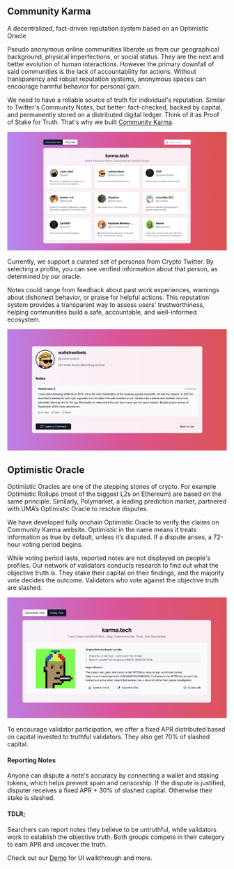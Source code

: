 ## Community Karma

A decentralized, fact-driven reputation system based on an Optimistic Oracle

Pseudo anonymous online communities liberate us from our geographical background, physical imperfections, or social status. They are the next and better evolution of human interactions. However the primary downfall of said communities is the lack of accountability for actions. Without transparency and robust reputation systems, anonymous spaces can encourage harmful behavior for personal gain.

We need to have a reliable source of truth for individual's reputation. Similar to Twitter's Community Notes, but better: fact-checked, backed by capital, and permanently stored on a distributed digital ledger. Think of it as Proof of Stake for Truth. That's why we built <u>Community Karma</u>.

![landing_page](landing_page.png)

Currently, we support a curated set of personas from Crypto Twitter. By selecting a profile, you can see verified information about that person, as determined by our oracle.

Notes could range from feedback about past work experiences, warnings about dishonest behavior, or praise for helpful actions. This reputation system provides a transparent way to assess users' trustworthiness, helping communities build a safe, accountable, and well-informed ecosystem.

![profile](profile.png)

## Optimistic Oracle

Optimistic Oracles are one of the stepping stones of crypto. For example Optimistic Rollups (most of the biggest L2s on Ethereum) are based on the same principle. Similarly, Polymarket, a leading prediction market, partnered with UMA’s Optimistic Oracle to resolve disputes.

We have developed fully onchain Optimistic Oracle to verify the claims on Community Karma website. Optimistic in the name means it treats information as true by default, unless it’s disputed. If a dispute arises, a 72-hour voting period begins.

While voting period lasts, reported notes are not displayed on people's profiles. Our network of validators conducts research to find out what the objective truth is. They stake their capital on their findings, and the majority vote decides the outcome. Validators who vote against the objective truth are slashed.

![voting](voting.png)

To encourage validator participation, we offer a fixed APR distributed based on capital invested to truthful validators. They also get 70% of slashed capital.

#### Reporting Notes

Anyone can dispute a note's accuracy by connecting a wallet and staking tokens, which helps prevent spam and censorship. If the dispute is justified, disputer receives a fixed APR + 30% of slashed capital. Otherwise their stake is slashed.

#### TDLR;

Searchers can report notes they believe to be untruthful, while validators work to establish the objective truth. Both groups compete in their category to earn APR and uncover the truth.

Check out our [Demo](https://www.youtube.com/@DanielHighETH) for UI walkthrough and more.
